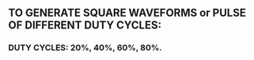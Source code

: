 ## TO GENERATE SQUARE WAVEFORMS or PULSE OF DIFFERENT DUTY CYCLES:

### DUTY CYCLES: 20%, 40%, 60%, 80%.
